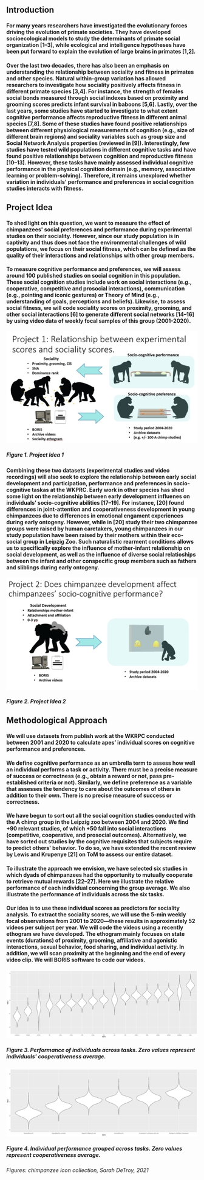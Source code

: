 ## Introduction

#### **For many years researchers have investigated the evolutionary forces driving the evolution of primate societies. They have developed socioecological models to study the determinants of primate social organization [1–3], while ecological and intelligence hypotheses have been put forward to explain the evolution of large brains in primates [1,2].** 

#### **Over the last two decades, there has also been an emphasis on understanding the relationship between sociality and fitness in primates and other species. Natural within-group variation has allowed researchers to investigate how sociality positively affects fitness in different primate species [3,4]. For instance, the strength of females social bonds measured through social indexes based on proximity and grooming scores predicts infant survival in baboons [5,6]. Lastly, over the last years, some studies have started to investigate to what extent cognitive performance affects reproductive fitness in different animal species [7,8]. Some of these studies have found positive relationships between different physiological measurements of cognition (e.g., size of different brain regions) and sociality variables such as group size and Social Network Analysis properties (reviewed in [9]). Interestingly, few studies have tested wild populations in different cognitive tasks and have found positive relationships between cognition and reproductive fitness [10–13]. However, these tasks have mainly assessed individual cognitive performance in the physical cognition domain (e.g., memory, associative learning or problem-solving). Therefore, it remains unexplored whether variation in individuals' performance and preferences in social cognition studies interacts with fitness.**

## Project Idea

#### **To shed light on this question, we want to measure the effect of chimpanzees' social preferences and performance during experimental studies on their sociality. However, since our study population is in captivity and thus does not face the environmental challenges of wild populations, we focus on their social fitness, which can be defined as the quality of their interactions and relationships with other group members.** 

#### **To measure cognitive performance and preferences, we will assess around 100 published studies on social cognition in this population. These social cognition studies include work on social interactions (e.g., cooperative, competitive and prosocial interactions), communication (e.g., pointing and iconic gestures) or Theory of Mind (e.g., understanding of goals, perceptions and beliefs). Likewise, to assess social fitness, we will code sociality scores on proximity, grooming, and other social interactions [6] to generate different social networks [14–16] by using video data of weekly focal samples of this group (2001-2020).**

![alt text](https://raw.githubusercontent.com/ccp-eva/EVApeCognition.github.io/gh-pages/PI1.jpg "Project Idea 1")
##### **Figure 1.** Project Idea 1 

#### **Combining these two datasets (experimental studies and video recordings) will also seek to explore the relationship between early social development and participation, performance and preferences in socio-cognitive taskas at the WKPRC. Early work in other species has shed some light on the relationship between early development influenes on individuals’ socio-cognitive abilities  [17–19]. For instance, [20] found differences in joint-attention and cooperativeness development in young chimpanzees due to differences in emotional engament experiences during early ontogeny. However, while in [20] study their two chimpanzee groups were raised by human caretakers, young chimpanzees in our study population have been raised by their mothers within their eco-social group in Leipzig Zoo. Such naturalistic rearment conditions allows us to specifically explore the influence of mother-infant relationship on social development, as well as the influence of diverse social relatioships between the infant and other conspecific group members such as fathers and sliblings during early ontogeny.**

![alt text](https://raw.githubusercontent.com/ccp-eva/EVApeCognition.github.io/gh-pages/PI2.png "Project Idea 2") 
##### **Figure 2.** Project Idea 2

## Methodological Approach

#### **We will use datasets from publish work at the WKRPC conducted between 2001 and 2020 to calculate apes’ individual scores on cognitive performance and preferences.**
#### **We define cognitive performance as an umbrella term to assess how well an individual performs a task or activity. There must be a precise measure of success or correctness (e.g., obtain a reward or not, pass pre-established criteria or not). Similarly, we define preference as a variable that assesses the tendency to care about the outcomes of others in addition to their own. There is no precise measure of success or correctness.**

#### **We have begun to sort out all the social cognition studies conducted with the A chimp group in the Leipzig zoo between 2004 and 2020. We find +90 relevant studies, of which +50 fall into social interactions (competitive, cooperative, and prosocial outcomes). Alternatively, we have sorted out studies by the cognitive requisites that subjects require to predict others' behavior. To do so, we have extended the recent review by Lewis and Krupenye [21] on ToM to assess our entire dataset.**

#### **To illustrate the approach we envision, we have selected six studies in which dyads of chimpanzees had the opportunity to mutually cooperate to retrieve mutual rewards [22–27]. Here we illustrate the relative performance of each individual concerning the group average. We also illustrate the performance of individuals across the six tasks.** 
#### **Our idea is to use these individual scores as predictors for sociality analysis. To extract the sociality scores, we will use the 5-min weekly focal observations from 2001 to 2020—these results in approximately 52 videos per subject per year. We will code the videos using a recently ethogram we have developed. The ethogram mainly focuses on state events (durations) of proximity, grooming, affiliative and agonistic interactions, sexual behavior, food sharing, and individual activity. In addition, we will scan proximity at the beginning and the end of every video clip. We will BORIS software to code our videos.** 


![alt text](https://raw.githubusercontent.com/ccp-eva/EVApeCognition.github.io/gh-pages/individuals.png "Individual scores across 6 cooperative tasks")
##### **Figure 3. Performance of individuals across tasks. Zero values represent individuals' cooperativeness average.**


![alt text](https://raw.githubusercontent.com/ccp-eva/EVApeCognition.github.io/gh-pages/studies.png "Study scores across 6 cooperative tasks")
##### **Figure 4. Individual performance grouped across tasks. Zero values represent cooperativeness average.**

###### Figures: chimpanzee icon collection, Sarah DeTroy, 2021
